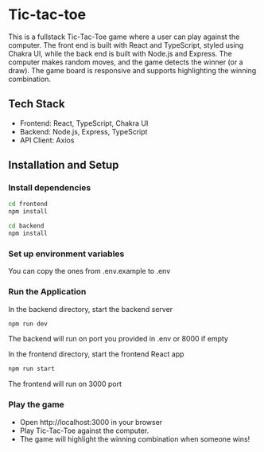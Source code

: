 # Tic-tac-toe

This is a fullstack Tic-Tac-Toe game where a user can play against the computer.
The front end is built with React and TypeScript, styled using Chakra UI, while the back end is built with Node.js and Express.
The computer makes random moves, and the game detects the winner (or a draw).
The game board is responsive and supports highlighting the winning combination.

## Tech Stack

* Frontend: React, TypeScript, Chakra UI
* Backend: Node.js, Express, TypeScript
* API Client: Axios

## Installation and Setup
### Install dependencies
```bash
cd frontend
npm install
```
```bash
cd backend
npm install
```
### Set up environment variables
You can copy the ones from .env.example to .env

### Run the Application
In the backend directory, start the backend server
```bash
npm run dev
```
The backend will run on port you provided in .env or 8000 if empty

In the frontend directory, start the frontend React app
```bash
npm run start
```
The frontend will run on 3000 port

### Play the game

* Open http://localhost:3000 in your browser
* Play Tic-Tac-Toe against the computer.
* The game will highlight the winning combination when someone wins!
